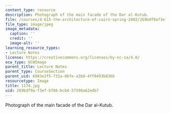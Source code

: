 ```yaml
---
content_type: resource
description: Photograph of the main facade of the Dar al-Kutub.
file: /courses/4-615-the-architecture-of-cairo-spring-2002/269bdf9af3efbf86bcb457598a62edb7_1174.jpg
file_type: image/jpeg
image_metadata:
  caption: ''
  credit: ''
  image-alt: ''
learning_resource_types:
- Lecture Notes
license: https://creativecommons.org/licenses/by-nc-sa/4.0/
ocw_type: OCWImage
parent_title: Lecture Notes
parent_type: CourseSection
parent_uid: 6903e2f5-731a-0bfe-a3b8-4ff0493b836b
resourcetype: Image
title: 1174.jpg
uid: 269bdf9a-f3ef-bf86-bcb4-57598a62edb7
---
```

Photograph of the main facade of the Dar al-Kutub.
